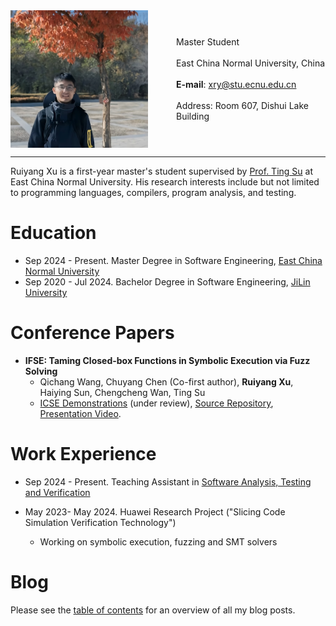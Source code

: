 <div style="display: flex; align-items: center;">
  <img src="./image/myself.jpeg" alt="Image Description" style="margin-right: 45px; max-width: 220px;">
  <p style="margin: 3; text-align: left;">
    Master Student<br><br>
    East China Normal University, China<br><br>
    <strong>E-mail</strong>: <a href="mailto:xry@stu.ecnu.edu.cn">xry@stu.ecnu.edu.cn</a><br><br>
    Address: Room 607, Dishui Lake Building
  </p>
</div>


---


Ruiyang Xu is a first-year master's student supervised by [Prof. Ting Su](https://tingsu.github.io/) at East China Normal University. His research interests include but not limited to programming languages, compilers, program analysis, and testing.

# Education

- Sep 2024 - Present. Master Degree in Software Engineering, [East China Normal University](https://english.ecnu.edu.cn/)  
- Sep 2020 - Jul 2024. Bachelor Degree in Software Engineering, [JiLin University](https://www.jlu.edu.cn/#)  


# Conference Papers

- **IFSE: Taming Closed-box Functions in Symbolic Execution via Fuzz Solving**
  - Qichang Wang, Chuyang Chen (Co-first author), **Ruiyang Xu**, Haiying Sun, Chengcheng Wan, Ting Su
  - [ICSE Demonstrations](https://conf.researchr.org/track/icse-2025/icse-2025-demonstrations) (under review), [Source Repository](https://github.com/ecnusse/ifse), [Presentation Video](https://youtu.be/xMv6_MOlE-I).

# Work Experience


- Sep 2024 - Present. Teaching Assistant in [Software Analysis, Testing and Verification](https://github.com/ecnu-sa-labs/ecnu-sa-labs)

- May 2023- May 2024. Huawei Research Project ("Slicing Code Simulation Verification Technology")
  - Working on symbolic execution, fuzzing and SMT solvers

# Blog

Please see the [table of contents](./blog/) for an overview of all my blog posts.

